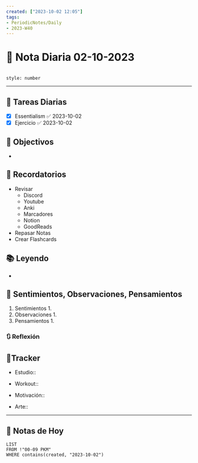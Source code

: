 ```yaml
---
created: ["2023-10-02 12:05"]
tags:
- PeriodicNotes/Daily
- 2023-W40
---
```


# 📅 Nota Diaria 02-10-2023
```toc

style: number

```

---
## 🔷 Tareas Diarias
- [x] Essentialism ✅ 2023-10-02
- [x] Ejercicio ✅ 2023-10-02

## 🎯 Objectivos
- 
## 📕 Recordatorios
- Revisar
	- Discord
	- Youtube
	- Anki
	- Marcadores
	- Notion
	- GoodReads
- Repasar Notas
- Crear Flashcards

## 📚 Leyendo
- 
## 💬 Sentimientos, Observaciones, Pensamientos 
1. Sentimientos
	1. 
2. Observaciones
	1. 
3. Pensamientos
	1. 
### 🔃 Reflexión

## 🔷Tracker

- Estudio::

- Workout::

- Motivación::

- Arte::
---

## 📅 Notas de Hoy
```dataview
LIST 
FROM !"00-09 PKM" 
WHERE contains(created, "2023-10-02")
```